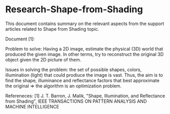 # Research-Shape-from-Shading

This document contains summary on the relevant aspects from the support articles related to Shape from Shading topic.

Document [1]:

Problem to solve: Having a 2D image, estimate the physical (3D) world that produced the given image. In other terms, try to reconstruct the original 3D object given the 2D picture of them.

Issues in solving the problem: the set of possible shapes, colors, illumination (light) that could prodiuce the image is vast. Thus, the aim is to find the shape, illuminance and reflectance factors that best approximate the original => the algorithm is an optimization problem.  

Refereneces:
[1] J. T. Barron, J. Malik, "Shape, Illumination, and Reflectance from Shading", IEEE TRANSACTIONS ON PATTERN ANALYSIS AND MACHINE INTELLIGENCE
